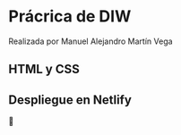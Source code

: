 # Prácrica de DIW
Realizada por Manuel Alejandro Martín Vega

## HTML y CSS

## Despliegue en Netlify

👀


